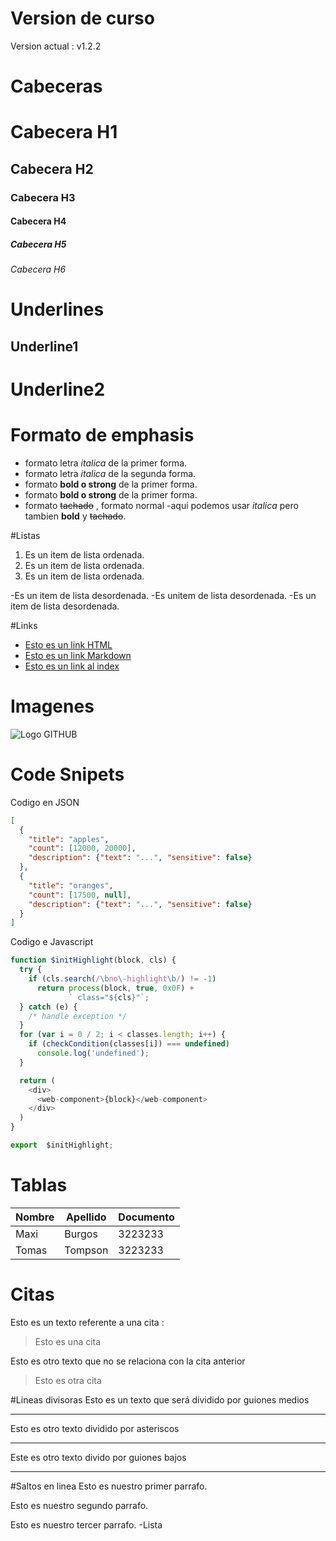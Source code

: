 # Version de curso

Version actual : v1.2.2

# Cabeceras
# Cabecera H1
## Cabecera H2
### Cabecera H3
#### Cabecera H4
##### Cabecera H5
###### Cabecera H6


# Underlines
Underline1
----------

Underline2
==========


# Formato de emphasis
- formato letra *italica* de la primer forma.
- formato letra _italica_ de la segunda forma.
- formato **bold o strong**  de la primer forma.
- formato __bold o strong__  de la primer forma.
- formato ~~tachado~~ , formato normal
-aqui podemos usar *italica* pero tambien 
**bold** y  ~~tachado~~.

#Listas
1. Es un item de lista ordenada. 
2. Es un item de lista ordenada. 
3. Es un item de lista ordenada.

-Es un item de lista desordenada.
-Es unitem de lista desordenada.
-Es un item de lista desordenada.

#Links
- <a href="http://google.com">Esto es un link HTML</a>
- [Esto es un link Markdown](http://google.com)
- [Esto es un link al index](index.html)

# Imagenes
![Logo GITHUB](https://www.trecebits.com/wp-content/uploads/2019/11/GITHUB.jpg)

# Code Snipets
Codigo en JSON
```JSON
[
  {
    "title": "apples",
    "count": [12000, 20000],
    "description": {"text": "...", "sensitive": false}
  },
  {
    "title": "oranges",
    "count": [17500, null],
    "description": {"text": "...", "sensitive": false}
  }
]
```

Codigo e Javascript
```Javascript
function $initHighlight(block, cls) {
  try {
    if (cls.search(/\bno\-highlight\b/) != -1)
      return process(block, true, 0x0F) +
             ` class="${cls}"`;
  } catch (e) {
    /* handle exception */
  }
  for (var i = 0 / 2; i < classes.length; i++) {
    if (checkCondition(classes[i]) === undefined)
      console.log('undefined');
  }

  return (
    <div>
      <web-component>{block}</web-component>
    </div>
  )
}

export  $initHighlight;
```

# Tablas
| Nombre | Apellido | Documento |
|--------|----------|-----------|
|Maxi    |Burgos    | 3223233   |
|Tomas   |Tompson   | 3223233   |

# Citas
Esto es un texto referente a una cita :
>Esto es una cita

Esto es otro texto que no se relaciona con la cita anterior
>Esto es otra cita

#Lineas divisoras
Esto es un texto que será dividido por guiones medios

---

Esto es otro texto dividido por asteriscos

***

Este es otro texto divido por guiones bajos

___


#Saltos en linea
Esto es nuestro primer parrafo.

Esto es nuestro segundo parrafo.

Esto es nuestro tercer parrafo.
-Lista

